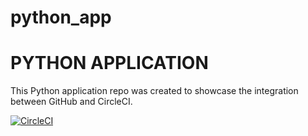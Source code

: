 # python_app
# PYTHON APPLICATION

This Python application repo was created to showcase the integration between GitHub and CircleCI.

[![CircleCI](https://circleci.com/gh/allojeswin23/python_app.svg?style=svg)](https://circleci.com/gh/allojeswin23/python_app)
